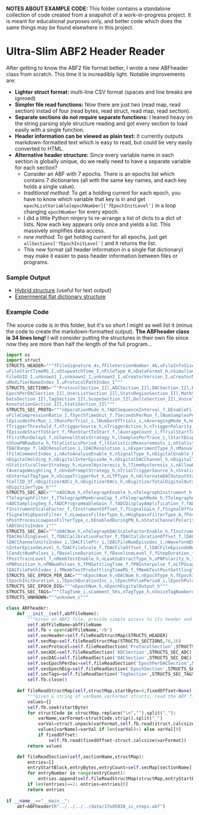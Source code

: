 **NOTES ABOUT EXAMPLE CODE:** This folder contains a standalone collection of code created from a snapshot of a work-in-progress project. It is meant for educational purposes only, and better code which does the same things may be found elsewhere
in this project.

# Ultra-Slim ABF2 Header Reader
After getting to know the ABF2 file format better, I wrote a new ABFheader class from scratch. This time it is increadibly light. Notable improvements are:
* **Lighter struct format:** multi-line CSV format (spaces and line breaks are ignroed)
* **Simpler file read functions:** Now there are just two (read map, read section) instad of four (read bytes, read struct, read map, read section).
* **Separate sections do not require separate functions:** I leaned heavy on the string parsing style structure reading and got every section to load easily with a single function.
* **Header information can be viewed as plain text:** It currently outputs markdown-formatted text which is easy to read, but could be very easily converted to HTML.
* **Alternative header structure:** Since every variable name in each section is globally unique, do we really need to have a separate variable for each section? 
  * Consider an ABF with 7 epochs. There is an epochs list which contains 7 dictionaries (all with the same key names, and each key holds a single value). 
  * _traditional method:_ To get a holding current for each epoch, you have to know which variable that key is in and get `epochListVariable[epochNumber]['fEpochInitLevel']` in a loop changing `epochNumber` for every epoch.
  * I did a little Python ninjery to re-arrange a list of dicts to a dict of lists. Now each key appears only once and yields a list. This massively simplifies data access. 
  * _new method:_ To get holding current for all epochs, just get `allSections['fEpochInitLevel']` and it returns the list.
  * This new format (all header information in a single flat dictionary) may make it easier to pass header information between files or programs.

### Sample Output
* [Hybrid structure](sampleOutput.md) (useful for text output)
* [Experimental flat dictionary structure](sampleOutput.md_flat.md)

### Example Code
The source code is in this folder, but it's so short I might as well list it (minus the code to create the markdown-formatted output). **The ABFheader class is 34 lines long!** I will consider putting the structures in their own file since now they are more than half the length of the full program...

```python
import os
import struct
STRUCTS_HEADER="""fFileSignature_4s,fFileVersionNumber_4b,uFileInfoSize_I,lActualEpisodes_I,uFileStartDate_I,
uFileStartTimeMS_I,uStopwatchTime_I,nFileType_H,nDataFormat_H,nSimultaneousScan_H,nCRCEnable_H,uFileCRC_I,
FileGUID_I,unknown1_I,unknown2_I,unknown3_I,uCreatorVersion_I,uCreatorNameIndex_I,uModifierVersion_I,
uModifierNameIndex_I,uProtocolPathIndex_I"""
STRUCTS_SECTIONS="""ProtocolSection_IIl,ADCSection_IIl,DACSection_IIl,EpochSection_IIl,ADCPerDACSection_IIl,
EpochPerDACSection_IIl,UserListSection_IIl,StatsRegionSection_IIl,MathSection_IIl,StringsSection_IIl,
DataSection_IIl,TagSection_IIl,ScopeSection_IIl,DeltaSection_IIl,VoiceTagSection_IIl,SynchArraySection_IIl,
AnnotationSection_IIl,StatsSection_IIl"""
STRUCTS_SEC_PROTO="""nOperationMode_h,fADCSequenceInterval_f,bEnableFileCompression_b,sUnused_3s,
uFileCompressionRatio_I,fSynchTimeUnit_f,fSecondsPerRun_f,lNumSamplesPerEpisode_i,lPreTriggerSamples_i,
lEpisodesPerRun_i,lRunsPerTrial_i,lNumberOfTrials_i,nAveragingMode_h,nUndoRunCount_h,nFirstEpisodeInRun_h,
fTriggerThreshold_f,nTriggerSource_h,nTriggerAction_h,nTriggerPolarity_h,fScopeOutputInterval_f,
fEpisodeStartToStart_f,fRunStartToStart_f,lAverageCount_i,fTrialStartToStart_f,nAutoTriggerStrategy_h,
fFirstRunDelayS_f,nChannelStatsStrategy_h,lSamplesPerTrace_i,lStartDisplayNum_i,lFinishDisplayNum_i,
nShowPNRawData_h,fStatisticsPeriod_f,lStatisticsMeasurements_i,nStatisticsSaveStrategy_h,fADCRange_f,
fDACRange_f,lADCResolution_i,lDACResolution_i,nExperimentType_h,nManualInfoStrategy_h,nCommentsEnable_h,
lFileCommentIndex_i,nAutoAnalyseEnable_h,nSignalType_h,nDigitalEnable_h,nActiveDACChannel_h,
nDigitalHolding_h,nDigitalInterEpisode_h,nDigitalDACChannel_h,nDigitalTrainActiveLogic_h,nStatsEnable_h,
nStatisticsClearStrategy_h,nLevelHysteresis_h,lTimeHysteresis_i,nAllowExternalTags_h,nAverageAlgorithm_h,
fAverageWeighting_f,nUndoPromptStrategy_h,nTrialTriggerSource_h,nStatisticsDisplayStrategy_h,
nExternalTagType_h,nScopeTriggerOut_h,nLTPType_h,nAlternateDACOutputState_h,nAlternateDigitalOutputState_h,
fCellID_3f,nDigitizerADCs_h,nDigitizerDACs_h,nDigitizerTotalDigitalOuts_h,nDigitizerSynchDigitalOuts_h,
nDigitizerType_h"""
STRUCTS_SEC_ADC="""nADCNum_h,nTelegraphEnable_h,nTelegraphInstrument_h,fTelegraphAdditGain_f,
fTelegraphFilter_f,fTelegraphMembraneCap_f,nTelegraphMode_h,fTelegraphAccessResistance_f,nADCPtoLChannelMap_h,
nADCSamplingSeq_h,fADCProgrammableGain_f,fADCDisplayAmplification_f,fADCDisplayOffset_f,
fInstrumentScaleFactor_f,fInstrumentOffset_f,fSignalGain_f,fSignalOffset_f,fSignalLowpassFilter_f,
fSignalHighpassFilter_f,nLowpassFilterType_b,nHighpassFilterType_b,fPostProcessLowpassFilter_f,
nPostProcessLowpassFilterType_c,bEnabledDuringPN_b,nStatsChannelPolarity_h,lADCChannelNameIndex_i,
lADCUnitsIndex_i"""
STRUCTS_SEC_DAC="""nDACNum_h,nTelegraphDACScaleFactorEnable_h,fInstrumentHoldingLevel_f,fDACScaleFactor_f,
fDACHoldingLevel_f,fDACCalibrationFactor_f,fDACCalibrationOffset_f,lDACChannelNameIndex_i,
lDACChannelUnitsIndex_i,lDACFilePtr_i,lDACFileNumEpisodes_i,nWaveformEnable_h,nWaveformSource_h,
nInterEpisodeLevel_h,fDACFileScale_f,fDACFileOffset_f,lDACFileEpisodeNum_i,nDACFileADCNum_h,nConditEnable_h,
lConditNumPulses_i,fBaselineDuration_f,fBaselineLevel_f,fStepDuration_f,fStepLevel_f,fPostTrainPeriod_f,
fPostTrainLevel_f,nMembTestEnable_h,nLeakSubtractType_h,nPNPolarity_h,fPNHoldingLevel_f,nPNNumADCChannels_h,
nPNPosition_h,nPNNumPulses_h,fPNSettlingTime_f,fPNInterpulse_f,nLTPUsageOfDAC_h,nLTPPresynapticPulses_h,
lDACFilePathIndex_i,fMembTestPreSettlingTimeMS_f,fMembTestPostSettlingTimeMS_f,nLeakSubtractADCIndex_h"""
STRUCTS_SEC_EPOCH_PER_DAC="""nEpochNum_h,nDACNum_h,nEpochType_h,fEpochInitLevel_f,fEpochLevelInc_f,
lEpochInitDuration_i,lEpochDurationInc_i,lEpochPulsePeriod_i,lEpochPulseWidth_i"""
STRUCTS_SEC_EPOCH_DIG="""nEpochNum_h,nEpochDigitalOutput_h"""
STRUCTS_SEC_TAGS="""lTagTime_i,sComment_56s,nTagType_h,nVoiceTagNumberorAnnotationIndex_h"""
STRUCTS_UNKNOWN="""unknown_c"""

class ABFheader:
    def __init__(self,abfFileName):
        """Given an ABF2 file, provide simple access to its header and data."""
        self.abfFileName=abfFileName
        self.fb = open(abfFileName,'rb')
        self.secHeader=self.fileReadStructMap(STRUCTS_HEADER)
        self.secMap=self.fileReadStructMap(STRUCTS_SECTIONS,76,16)                  
        self.secProtocol=self.fileReadSection('ProtocolSection',STRUCTS_SEC_PROTO)
        self.secADC=self.fileReadSection('ADCSection',STRUCTS_SEC_ADC)
        self.secDAC=self.fileReadSection('DACSection',STRUCTS_SEC_DAC)
        self.secEpochPerDac=self.fileReadSection('EpochPerDACSection',STRUCTS_SEC_EPOCH_PER_DAC)
        self.secEpochDig=self.fileReadSection('EpochSection',STRUCTS_SEC_EPOCH_DIG)      
        self.secTags=self.fileReadSection('TagSection',STRUCTS_SEC_TAGS)        
        self.fb.close()
        
    def fileReadStructMap(self,structMap,startByte=0,fixedOffset=None):
        """Given a string of varName_varFormat structs, read the ABF file and return the objects."""
        values={}
        self.fb.seek(startByte)
        for structCode in structMap.replace("\n","").split(","):
            varName,varFormat=structCode.strip().split("_")
            varVal=struct.unpack(varFormat,self.fb.read(struct.calcsize(varFormat)))
            values[varName]=varVal if len(varVal)>1 else varVal[0]
            if fixedOffset:
                self.fb.read(fixedOffset-struct.calcsize(varFormat))
        return values

    def fileReadSection(self,sectionName,structMap):
        entries=[]
        entryStartBlock,entryBytes,entryCount=self.secMap[sectionName]
        for entryNumber in range(entryCount):
            entries.append(self.fileReadStructMap(structMap,entryStartBlock*512+entryNumber*entryBytes))
        if len(entries)==1: entries=entries[0]
        return entries
		
if __name__=="__main__":
    abf=ABFheader(R"../../../../data/17o05028_ic_steps.abf")
```